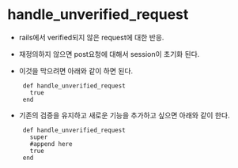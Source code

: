 # handle_unverified_request
 * rails에서 verified되지 않은 request에 대한 반응.
 * 재정의하지 않으면 post요청에 대해서 session이 초기화 된다.

 * 이것을 막으려면 아래와 같이 하면 된다.

        def handle_unverified_request
          true
        end

 * 기존의 검증을 유지하고 새로운 기능을 추가하고 싶으면 아래와 같이 한다.

        def handle_unverified_request
          super
          #append here
          true
        end
